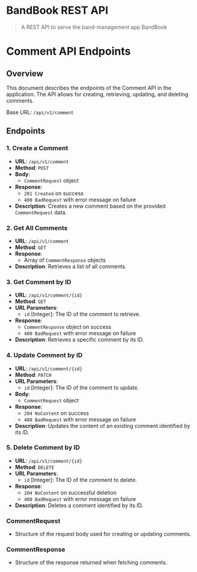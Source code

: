 # BandBook REST API

> A REST API to serve the band-management app BandBook

# Comment API Endpoints

## Overview

This document describes the endpoints of the Comment API in the application. The API allows for creating, retrieving, updating, and deleting comments.

Base URL: `/api/v1/comment`

## Endpoints

### 1. Create a Comment

- **URL**: `/api/v1/comment`
- **Method**: `POST`
- **Body**:
  - `CommentRequest` object
- **Response**:
  - `201 Created` on success
  - `400 BadRequest` with error message on failure
- **Description**:
  Creates a new comment based on the provided `CommentRequest` data.

### 2. Get All Comments

- **URL**: `/api/v1/comment`
- **Method**: `GET`
- **Response**:
  - Array of `CommentResponse` objects
- **Description**:
  Retrieves a list of all comments.

### 3. Get Comment by ID

- **URL**: `/api/v1/comment/{id}`
- **Method**: `GET`
- **URL Parameters**:
  - `id` [Integer]: The ID of the comment to retrieve.
- **Response**:
  - `CommentResponse` object on success
  - `400 BadRequest` with error message on failure
- **Description**:
  Retrieves a specific comment by its ID.

### 4. Update Comment by ID

- **URL**: `/api/v1/comment/{id}`
- **Method**: `PATCH`
- **URL Parameters**:
  - `id` [Integer]: The ID of the comment to update.
- **Body**:
  - `CommentRequest` object
- **Response**:
  - `204 NoContent` on success
  - `400 BadRequest` with error message on failure
- **Description**:
  Updates the content of an existing comment identified by its ID.

### 5. Delete Comment by ID

- **URL**: `/api/v1/comment/{id}`
- **Method**: `DELETE`
- **URL Parameters**:
  - `id` [Integer]: The ID of the comment to delete.
- **Response**:
  - `204 NoContent` on successful deletion
  - `400 BadRequest` with error message on failure
- **Description**:
  Deletes a comment identified by its ID.



### CommentRequest

- Structure of the request body used for creating or updating comments.

### CommentResponse

- Structure of the response returned when fetching comments.



